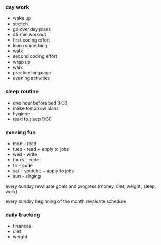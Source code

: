 ### day work 
- wake up
- stretch
- go over day plans
- 45 min workout
- first coding effort
- learn something 
- walk 
- second coding effort 
- wrap up 
- walk 
- practice language 
- evening activities

### sleep routine
- one hour before bed 8:30
- make tomorrow plans
- hygiene
- read to sleep 9:30

### evening fun
- mon - read 
- tues - read + apply to jobs
- wed - write 
- thurs - code 
- fri - code 
- sat - youtube + apply to jobs
- sun - singing

every sunday revaluate goals and progress (money, diet, weight, sleep, work)

every sunday beginning of the month revaluate schedule


### daily tracking
- finances
- diet
- weight
